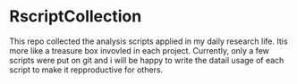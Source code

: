 # RscriptCollection
 This repo collected the analysis scripts applied in my daily research life. Itis more like a treasure box invovled in each project.
 Currently, only a few scripts were put on git and i will be happy to write the datail usage of each script to make it repproductive for others.
 

